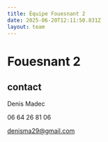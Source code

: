 ```yaml
---
title: Équipe Fouesnant 2
date: 2025-06-20T12:11:50.831Z
layout: team
---
```


# Fouesnant 2



## contact 

Denis Madec

06 64 26 81 06

denisma29@gmail.com

